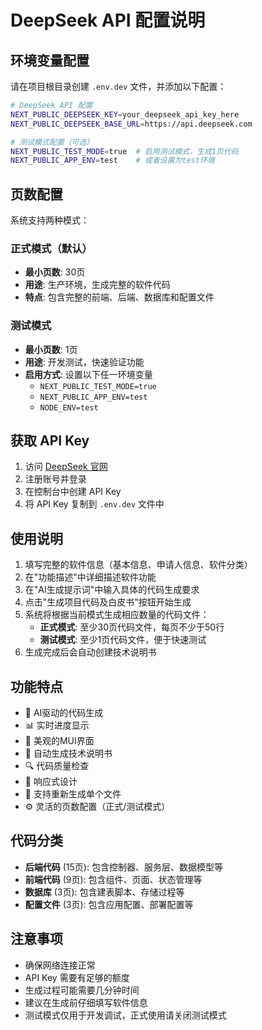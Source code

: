 # DeepSeek API 配置说明

## 环境变量配置

请在项目根目录创建 `.env.dev` 文件，并添加以下配置：

```bash
# DeepSeek API 配置
NEXT_PUBLIC_DEEPSEEK_KEY=your_deepseek_api_key_here
NEXT_PUBLIC_DEEPSEEK_BASE_URL=https://api.deepseek.com

# 测试模式配置（可选）
NEXT_PUBLIC_TEST_MODE=true  # 启用测试模式，生成1页代码
NEXT_PUBLIC_APP_ENV=test    # 或者设置为test环境
```

## 页数配置

系统支持两种模式：

### 正式模式（默认）
- **最小页数**: 30页
- **用途**: 生产环境，生成完整的软件代码
- **特点**: 包含完整的前端、后端、数据库和配置文件

### 测试模式
- **最小页数**: 1页
- **用途**: 开发测试，快速验证功能
- **启用方式**: 设置以下任一环境变量
  - `NEXT_PUBLIC_TEST_MODE=true`
  - `NEXT_PUBLIC_APP_ENV=test`
  - `NODE_ENV=test`

## 获取 API Key

1. 访问 [DeepSeek 官网](https://platform.deepseek.com/)
2. 注册账号并登录
3. 在控制台中创建 API Key
4. 将 API Key 复制到 `.env.dev` 文件中

## 使用说明

1. 填写完整的软件信息（基本信息、申请人信息、软件分类）
2. 在"功能描述"中详细描述软件功能
3. 在"AI生成提示词"中输入具体的代码生成要求
4. 点击"生成项目代码及白皮书"按钮开始生成
5. 系统将根据当前模式生成相应数量的代码文件：
   - **正式模式**: 至少30页代码文件，每页不少于50行
   - **测试模式**: 至少1页代码文件，便于快速测试
6. 生成完成后会自动创建技术说明书

## 功能特点

- 🤖 AI驱动的代码生成
- 📊 实时进度显示
- 🎨 美观的MUI界面
- 📝 自动生成技术说明书
- 🔍 代码质量检查
- 📱 响应式设计
- 🔄 支持重新生成单个文件
- ⚙️ 灵活的页数配置（正式/测试模式）

## 代码分类

- **后端代码** (15页): 包含控制器、服务层、数据模型等
- **前端代码** (9页): 包含组件、页面、状态管理等  
- **数据库** (3页): 包含建表脚本、存储过程等
- **配置文件** (3页): 包含应用配置、部署配置等

## 注意事项

- 确保网络连接正常
- API Key 需要有足够的额度
- 生成过程可能需要几分钟时间
- 建议在生成前仔细填写软件信息
- 测试模式仅用于开发调试，正式使用请关闭测试模式 